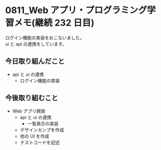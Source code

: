 # 0811_Web アプリ・プログラミング学習メモ(継続 232 日目)

ログイン機能の実装をおこないました。  
ui と api の連携をしています。

## 今日取り組んだこと

- api と ui の連携
  - ログイン機能の実装

## 今後取り組むこと

- Web アプリ開発
  - api と ui の連携
    - 一覧表示の実装
  - デザインカンプを作成
  - 他の UI を作成
  - テストコードを記述
